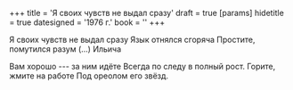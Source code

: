 +++
title = 'Я своих чувств не выдал сразу'
draft = true
[params]
  hidetitle = true
  datesigned = '1976 г.'
  book = ''
+++
<!-- [Карандашом, недописано] -->

Я своих чувств не выдал сразу
Язык отнялся сгоряча
Простите, помутился разум
(...) Ильича

Вам хорошо --- за ним идёте
Всегда по следу в полный рост.
Горите, жмите на работе
Под ореолом его звёзд.

<!-- [Илья- 1976 г.] -->
